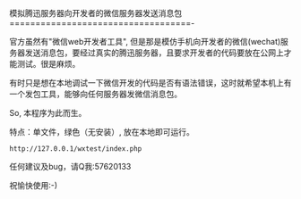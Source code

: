 模拟腾迅服务器向开发者的微信服务器发送消息包
===================================-

官方虽然有"微信web开发者工具", 但是那是模仿手机向开发者的微信(wechat)服务器发送消息包，要经过真实的腾迅服务器，且要求开发者的代码要放在公网上才能测试。很是麻烦。

有时只是想在本地调试一下微信开发的代码是否有语法错误，这时就希望本机上有一个发包工具，能够向任何服务器发微信消息包。

So, 本程序为此而生。

特点：单文件，绿色（无安装）, 放在本地即可运行。

```
http://127.0.0.1/wxtest/index.php
```

任何建议及bug，请Q我:57620133

祝愉快使用:-) 

